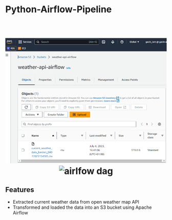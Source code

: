 # Python-Airflow-Pipeline

<h1 align="center">
  <br>
 <img src="./s3_weather_data.PNG" alt="s3 data" width="800">
 <img src="./weather-dag.PNG" alt="airlfow dag" width="800">
</h1>



## Features

* Extracted current weather data from open weather map API
* Transformed and loaded the data into an S3 bucket using Apache Airflow
